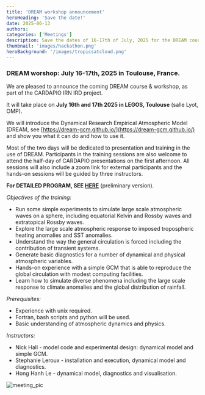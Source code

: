 ```yaml
---
title: 'DREAM workshop announcement'
heroHeading: 'Save the date!'
date: 2025-06-13
authors:
categories: ['Meetings']
description: Save the dates of 16-17th of July, 2025 for the DREAM course and workshop !
thumbnail: 'images/hackathon.png'
heroBackground: '/images/tropicsatcloud.png'
---
```




### DREAM worshop: July 16-17th, 2025 in Toulouse, France.

We are pleased to announce the coming DREAM course & workshop, as part of the CARDAPIO IRN IRD project.

It will take place on **July 16th and 17th 2025 in LEGOS, Toulouse** (salle Lyot, OMP).

We will introduce the Dynamical Research Empirical Atmospheric Model (DREAM, see [https://dream-gcm.github.io/](https://dream-gcm.github.io/) and  show you what it can do and how to use it. 

Most of the two days will be dedicated to presentation and training in the use of DREAM. Participants in the training sessions are also welcome to attend the half-day of CARDAPIO presentations on the first afternoon. All sessions will also include a zoom link for external participants and the hands-on sessions will be guided by three instructors. 

**For DETAILED PROGRAM, SEE [HERE](/images/2025-DREAMworkshop-prog-v1.pdf)** (preliminary version).


_Objectives of the training:_

* Run some simple experiments to simulate large scale atmospheric waves on a sphere, including equatorial Kelvin and Rossby waves and extratopical Rossby waves. 
* Explore the large scale atmospheric response to imposed tropospheric heating anomalies and SST anomalies.
* Understand the way the general circulation is forced including the contribution of transient systems. 
* Generate basic diagnostics for a number of dynamical and physical atmospheric variables. 
* Hands-on experience with a simple GCM that is able to reproduce the global circulation with modest computing facilities. 
* Learn how to simulate diverse phenomena including the large scale response to climate anomalies and the global distribution of rainfall. 

_Prerequisites:_
* Experience with unix required.
* Fortran, bash scripts and python will be used.
* Basic understanding of atmospheric dynamics and physics. 

_Instructors:_
* Nick Hall - model code and experimental design: dynamical model and simple GCM.
* Stephanie Leroux - installation and execution, dynamical model and diagnostics.
* Hong Hanh Le - dynamical model, diagnostics and visualisation.







![meeting_pic](/images/hackathon.png)


